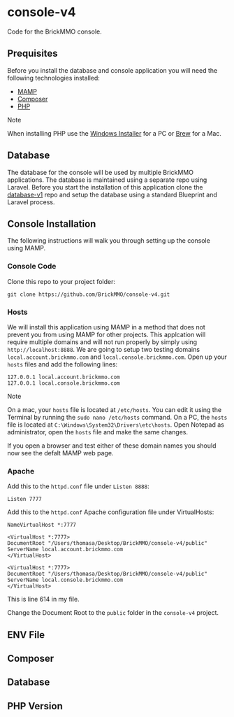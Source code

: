 # console-v4
Code for the BrickMMO console.

## Prequisites

Before you install the database and console application you will need the following technologies installed:

 - [MAMP](https://www.mamp.info/)
 - [Composer](https://getcomposer.org/)
 - [PHP](https://php.net)

> [!NOTE]  
> When installing PHP use the [Windows Installer](https://www.php.net/manual/en/install.windows.php) for a PC or [Brew](https://formulae.brew.sh/formula/php) for a Mac.

## Database

The database for the console will be used by multiple BrickMMO applications. The database is maintained using a separate repo using Laravel. Before you start the installation of this application clone the [database-v1](https://github.com/BrickMMO/database-v1) repo and setup the database using a standard Blueprint and Laravel process.

## Console Installation

The following instructions will walk you through setting up the console using MAMP.

### Console Code

Clone this repo to your project folder:

```
git clone https://github.com/BrickMMO/console-v4.git
```

### Hosts

We will install this application using MAMP in a method that does not prevent you from using MAMP for other projects. This applcation will require multiple domains and will not run properly by simply using `http://localhost:8888`. We are going to setup two testing domains `local.account.brickmmo.com` and `local.console.brickmmo.com`. Open up your `hosts` files and add the following lines:

```
127.0.0.1 local.account.brickmmo.com 
127.0.0.1 local.console.brickmmo.com
```

> [!NOTE]
> On a mac, your `hosts` file is located at `/etc/hosts`. You can edit it using the Terminal by running the `sudo nano /etc/hosts` command. On a PC, the `hosts` file is located at `C:\Windows\System32\Drivers\etc\hosts`. Open Notepad as administrator, open the `hosts` file and make the same changes.

If you open a browser and test either of these domain names you should now see the defalt MAMP web page.



### Apache

Add this to the `httpd.conf` file under `Listen 8888`:

```
Listen 7777
```

Add this to the `httpd.conf` Apache configuration file under VirtualHosts:

```
NameVirtualHost *:7777

<VirtualHost *:7777> 
DocumentRoot "/Users/thomasa/Desktop/BrickMMO/console-v4/public" 
ServerName local.account.brickmmo.com
</VirtualHost>

<VirtualHost *:7777>
DocumentRoot "/Users/thomasa/Desktop/BrickMMO/console-v4/public" 
ServerName local.console.brickmmo.com
</VirtualHost>
```

This is line 614 in my file.

Change the Document Root to the `public` folder in the `console-v4` project.

## ENV File

## Composer

## Database

## PHP Version
